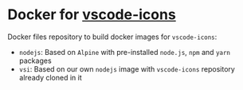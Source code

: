 # Docker for [vscode-icons](https://github.com/vscode-icons/vscode-icons)

Docker files repository to build docker images for `vscode-icons`:

- `nodejs`: Based on `Alpine` with pre-installed `node.js`, `npm` and `yarn` packages
- `vsi`: Based on our own `nodejs` image with `vscode-icons` repository already cloned in it
